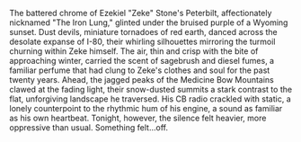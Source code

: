 The battered chrome of Ezekiel "Zeke" Stone's Peterbilt, affectionately nicknamed "The Iron Lung," glinted under the bruised purple of a Wyoming sunset.  Dust devils, miniature tornadoes of red earth, danced across the desolate expanse of I-80, their whirling silhouettes mirroring the turmoil churning within Zeke himself.  The air, thin and crisp with the bite of approaching winter, carried the scent of sagebrush and diesel fumes, a familiar perfume that had clung to Zeke's clothes and soul for the past twenty years.  Ahead, the jagged peaks of the Medicine Bow Mountains clawed at the fading light, their snow-dusted summits a stark contrast to the flat, unforgiving landscape he traversed.  His CB radio crackled with static, a lonely counterpoint to the rhythmic hum of his engine, a sound as familiar as his own heartbeat.  Tonight, however, the silence felt heavier, more oppressive than usual.  Something felt…off.
